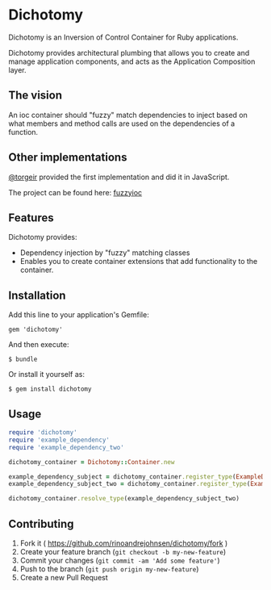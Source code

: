 # Dichotomy

Dichotomy is an Inversion of Control Container for Ruby applications.

Dichotomy provides architectural plumbing that allows you to create and manage application components, and acts as the Application Composition layer.

## The vision

An ioc container should "fuzzy" match dependencies to inject based on what members and method calls are used on the dependencies of a function.

## Other implementations

[@torgeir](https://twitter.com/torgeir) provided the first implementation and did it in JavaScript.

The project can be found here: [fuzzyioc](https://github.com/torgeir/fuzzyioc)


## Features

Dichotomy provides:

* Dependency injection by "fuzzy" matching classes
* Enables you to create container extensions that add functionality to the container.

## Installation

Add this line to your application's Gemfile:

    gem 'dichotomy'

And then execute:

    $ bundle

Or install it yourself as:

    $ gem install dichotomy

## Usage
```ruby
require 'dichotomy'
require 'example_dependency'
require 'example_dependency_two'

dichotomy_container = Dichotomy::Container.new

example_dependency_subject = dichotomy_container.register_type(ExampleDependency)
example_dependency_subject_two = dichotomy_container.register_type(ExampleDependencyTwo)

dichotomy_container.resolve_type(example_dependency_subject_two)
```

## Contributing

1. Fork it ( https://github.com/rinoandrejohnsen/dichotomy/fork )
2. Create your feature branch (`git checkout -b my-new-feature`)
3. Commit your changes (`git commit -am 'Add some feature'`)
4. Push to the branch (`git push origin my-new-feature`)
5. Create a new Pull Request
